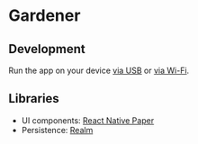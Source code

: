 # Gardener

## Development

Run the app on your device [via USB](https://reactnative.dev/docs/running-on-device#1-enable-debugging-over-usb-1) or [via Wi-Fi](https://reactnative.dev/docs/running-on-device#method-2-connect-via-wi-fi-1).

## Libraries

- UI components: [React Native Paper](https://callstack.github.io/react-native-paper/)
- Persistence: [Realm](https://docs.mongodb.com/realm/sdk/react-native/)

